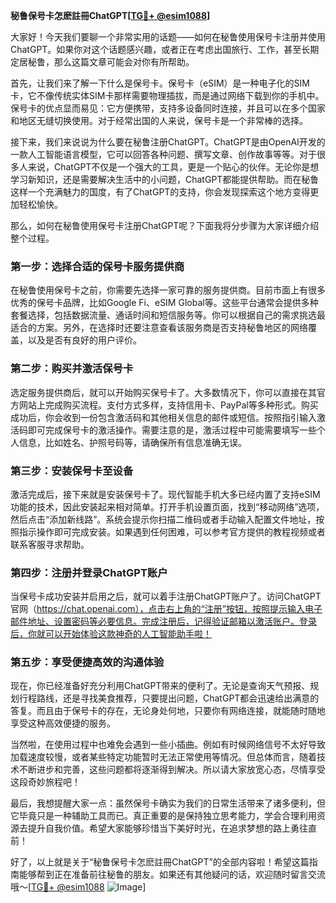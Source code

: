**秘鲁保号卡怎麽註冊ChatGPT[[TG💪+ @esim1088](https://t.me/s/esim1088)]**

大家好！今天我们要聊一个非常实用的话题——如何在秘鲁使用保号卡注册并使用ChatGPT。如果你对这个话题感兴趣，或者正在考虑出国旅行、工作，甚至长期定居秘鲁，那么这篇文章可能会对你有所帮助。

首先，让我们来了解一下什么是保号卡。保号卡（eSIM）是一种电子化的SIM卡，它不像传统实体SIM卡那样需要物理插拔，而是通过网络下载到你的手机中。保号卡的优点显而易见：它方便携带，支持多设备同时连接，并且可以在多个国家和地区无缝切换使用。对于经常出国的人来说，保号卡是一个非常棒的选择。

接下来，我们来说说为什么要在秘鲁注册ChatGPT。ChatGPT是由OpenAI开发的一款人工智能语言模型，它可以回答各种问题、撰写文章、创作故事等等。对于很多人来说，ChatGPT不仅是一个强大的工具，更是一个贴心的伙伴。无论你是想学习新知识，还是需要解决生活中的小问题，ChatGPT都能提供帮助。而在秘鲁这样一个充满魅力的国度，有了ChatGPT的支持，你会发现探索这个地方变得更加轻松愉快。

那么，如何在秘鲁使用保号卡注册ChatGPT呢？下面我将分步骤为大家详细介绍整个过程。

### 第一步：选择合适的保号卡服务提供商

在秘鲁使用保号卡之前，你需要先选择一家可靠的服务提供商。目前市面上有很多优秀的保号卡品牌，比如Google Fi、eSIM Global等。这些平台通常会提供多种套餐选择，包括数据流量、通话时间和短信服务等。你可以根据自己的需求挑选最适合的方案。另外，在选择时还要注意查看该服务商是否支持秘鲁地区的网络覆盖，以及是否有良好的用户评价。

### 第二步：购买并激活保号卡

选定服务提供商后，就可以开始购买保号卡了。大多数情况下，你可以直接在其官方网站上完成购买流程。支付方式多样，支持信用卡、PayPal等多种形式。购买成功后，你会收到一份包含激活码和其他相关信息的邮件或短信。按照指引输入激活码即可完成保号卡的激活操作。需要注意的是，激活过程中可能需要填写一些个人信息，比如姓名、护照号码等，请确保所有信息准确无误。

### 第三步：安装保号卡至设备

激活完成后，接下来就是安装保号卡了。现代智能手机大多已经内置了支持eSIM功能的技术，因此安装起来相对简单。打开手机设置页面，找到“移动网络”选项，然后点击“添加新线路”。系统会提示你扫描二维码或者手动输入配置文件地址，按照指示操作即可完成安装。如果遇到任何困难，可以参考官方提供的教程视频或者联系客服寻求帮助。

### 第四步：注册并登录ChatGPT账户

当保号卡成功安装并启用之后，就可以着手注册ChatGPT账户了。访问ChatGPT官网（https://chat.openai.com），点击右上角的“注册”按钮，按照提示输入电子邮件地址、设置密码等必要信息。完成注册后，记得验证邮箱以激活账户。登录后，你就可以开始体验这款神奇的人工智能助手啦！

### 第五步：享受便捷高效的沟通体验

现在，你已经准备好充分利用ChatGPT带来的便利了。无论是查询天气预报、规划行程路线，还是寻找美食推荐，只要提出问题，ChatGPT都会迅速给出满意的答复。而且由于保号卡的存在，无论身处何地，只要你有网络连接，就能随时随地享受这种高效便捷的服务。

当然啦，在使用过程中也难免会遇到一些小插曲。例如有时候网络信号不太好导致加载速度较慢，或者某些特定功能暂时无法正常使用等情况。但总体而言，随着技术不断进步和完善，这些问题都将逐渐得到解决。所以请大家放宽心态，尽情享受这段奇妙旅程吧！

最后，我想提醒大家一点：虽然保号卡确实为我们的日常生活带来了诸多便利，但它毕竟只是一种辅助工具而已。真正重要的是保持独立思考能力，学会合理利用资源去提升自我价值。希望大家能够珍惜当下美好时光，在追求梦想的路上勇往直前！

好了，以上就是关于“秘鲁保号卡怎麽註冊ChatGPT”的全部内容啦！希望这篇指南能够帮到正在准备前往秘鲁的朋友。如果还有其他疑问的话，欢迎随时留言交流哦～[[TG💪+ @esim1088](https://t.me/s/esim1088) ![Image](https://i.postimg.cc/4NQfJmqS/Snipaste-2025-05-13-00-14-12.png)]